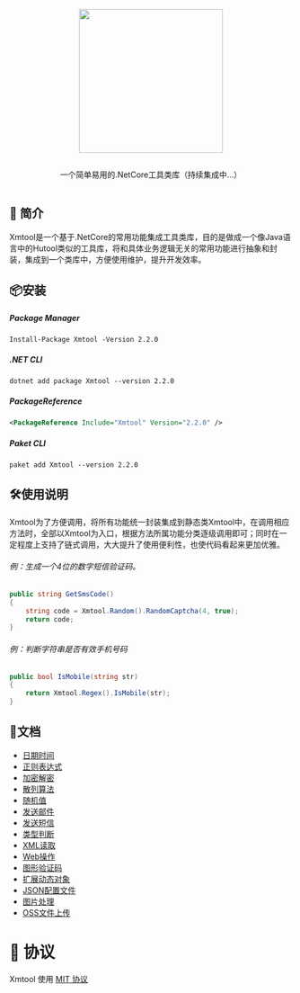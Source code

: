 <div align="center">
<article style="display: flex; flex-direction: column; align-items: center; justify-content: center;">
    <p align="center"><img width="256" src="http://res.dayuan.tech/images/xmtool.png" /></p>
    <p>
        一个简单易用的.NetCore工具类库（持续集成中...）
    </p>
</article>
</div>


##  :beginner: 简介

Xmtool是一个基于.NetCore的常用功能集成工具类库，目的是做成一个像Java语言中的Hutool类似的工具库，将和具体业务逻辑无关的常用功能进行抽象和封装，集成到一个类库中，方便使用维护，提升开发效率。



## :package:安装

##### Package Manager

```shell
Install-Package Xmtool -Version 2.2.0
```

##### .NET CLI

```shell
dotnet add package Xmtool --version 2.2.0
```

##### PackageReference

```xml
<PackageReference Include="Xmtool" Version="2.2.0" />
```

##### Paket CLI

```shell
paket add Xmtool --version 2.2.0
```



## :hammer_and_wrench:使用说明

Xmtool为了方便调用，将所有功能统一封装集成到静态类Xmtool中，在调用相应方法时，全部以Xmtool为入口，根据方法所属功能分类逐级调用即可；同时在一定程度上支持了链式调用，大大提升了使用便利性，也使代码看起来更加优雅。

###### 例：生成一个4位的数字短信验证码。

```c#
public string GetSmsCode()
{
    string code = Xmtool.Random().RandomCaptcha(4, true);
    return code;
}
```

###### 例：判断字符串是否有效手机号码

```c#
public bool IsMobile(string str)
{
    return Xmtool.Regex().IsMobile(str);
}
```



## :pencil:文档

- [日期时间](https://softwaiter.github.io/Xmtool/?item=0201)
- [正则表达式](https://softwaiter.github.io/Xmtool/?item=0202)
- [加密解密](https://softwaiter.github.io/Xmtool/?item=0203)
- [散列算法](https://softwaiter.github.io/Xmtool/?item=0204)
- [随机值](https://softwaiter.github.io/Xmtool/?item=0205)
- [发送邮件](https://softwaiter.github.io/Xmtool/?item=0206)
- [发送短信](https://softwaiter.github.io/Xmtool/?item=0207)
- [类型判断](https://softwaiter.github.io/Xmtool/?item=0208)
- [XML读取](https://softwaiter.github.io/Xmtool/?item=0209)
- [Web操作](https://softwaiter.github.io/Xmtool/?item=0210)
- [图形验证码](https://softwaiter.github.io/Xmtool/?item=0211)
- [扩展动态对象](https://softwaiter.github.io/Xmtool/?item=0212)
- [JSON配置文件](https://softwaiter.github.io/Xmtool/?item=0213)
- [图片处理](https://softwaiter.github.io/Xmtool/?item=0214)
- [OSS文件上传](https://softwaiter.github.io/Xmtool/?item=0215)



# 🎈 协议

Xmtool 使用 [MIT 协议](https://github.com/softwaiter/Xmtool/blob/master/LICENSE)
